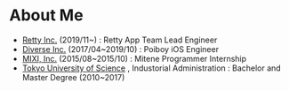 # About Me

- [Retty Inc.](https://corp.retty.me/) (2019/11~) : Retty App Team Lead Engineer
- [Diverse Inc.](https://diverse-inc.co.jp/) (2017/04~2019/10) : Poiboy iOS Engineer
- [MIXI, Inc.](https://mixi.co.jp/) (2015/08~2015/10) : Mitene Programmer Internship
- [Tokyo University of Science](https://www.tus.ac.jp/) , Industorial Administration : Bachelor and Master Degree (2010~2017)
